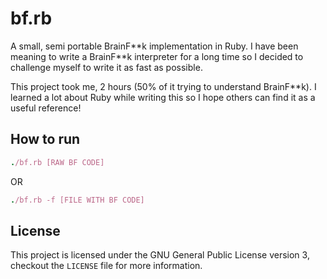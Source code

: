 # bf.rb
A small, semi portable BrainF\*\*k implementation in Ruby. I have been meaning to write a BrainF**k interpreter for a long time so I decided to challenge myself to write it as fast as possible.

This project took me, 2 hours (50% of it trying to understand BrainF**k). I learned a lot about Ruby while writing this so I hope others can find it as a useful reference!

## How to run
```ruby
./bf.rb [RAW BF CODE]
```

OR

```ruby
./bf.rb -f [FILE WITH BF CODE]
```

## License
This project is licensed under the GNU General Public License version 3, checkout the `LICENSE` file for more information.
